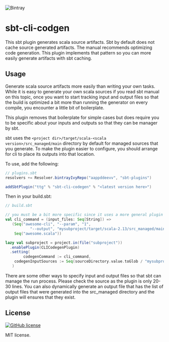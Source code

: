 ![Bintray](https://img.shields.io/bintray/v/aappddeevv/sbt-plugins/sbt-cli-codegen)

# sbt-cli-codgen

This sbt plugin generates scala source artifacts. Sbt by default does not
cache source generated artifacts. The manual recommends optimizing code
generation. This plugin implements that pattern so you can 
more easily generate artifacts with sbt caching.

## Usage

Generate scala source artifacts more easily than writing your
own tasks. While it is easy to generate your own scala sources
if you read sbt manual on this topic, once you want to start
tracking input and output files so that the build is optimized
a bit more than running the generator on every compile, you encounter
a little bit of boilerplate.

This plugin removes that boilerplate for simple cases but does
require you to be specific about your inputs and outputs so that
they can be manager by sbt.

sbt uses the `<project dir>/target/scala-<scala version>/src_managed/main`
directory by default for managed sources that you generate. To make
the plugin easier to configure, you should arrange for cli to 
place its outputs into that location.

To use, add the following:

```scala
// plugins.sbt
resolvers += Resolver.bintrayIvyRepo("aappddeevv", "sbt-plugins")

addSbtPlugin("ttg" % "sbt-cli-codegen" % "<latest version here>")
```

Then in your build.sbt:

```scala
// build.sbt

// you must be a bit more specific since it uses a more general plugin
val cli_command = (input_files: Seq[String]) =>
   (Seq("awesome-cli", "--param", "1", 
           "--output", "mysubproject/target/scala-2.13/src_managed/main/cli_codgen/awesome.scala"),
    Seq("awesome.scala"))

lazy val subproject = project.in(file("subproject"))
  .enablePlugin(CLICodegenPlugin)
  .setting(
        codegenCommand := cli_command,
  	codegenInputSources := Seq(sourceDirectory.value.toGlob / "mysubproject/src/main/awesome/*.awesome")
   )
```

There are some other ways to specify input and output files so that sbt can manage the run
process. Please check the source as the plugin is only 20-30 lines.
You can also dynamically generate an output file that has the list of output files that
were generated into the src_managed directory and the plugin will ensures that they exist.

## License

[![GitHub license](https://img.shields.io/badge/license-MIT-lightgrey.svg?maxAge=2592000)](https://raw.githubusercontent.com/aappddeevv/sbt-cli-codegen/master/LICENSE)

MIT license.
